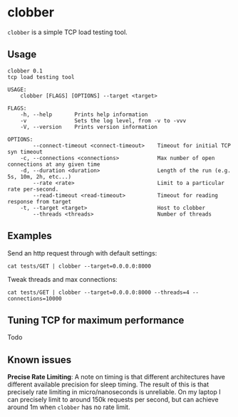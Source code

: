 # clobber

`clobber` is a simple TCP load testing tool.

## Usage
```
clobber 0.1
tcp load testing tool

USAGE:
    clobber [FLAGS] [OPTIONS] --target <target>

FLAGS:
    -h, --help       Prints help information
    -v               Sets the log level, from -v to -vvv
    -V, --version    Prints version information

OPTIONS:
        --connect-timeout <connect-timeout>    Timeout for initial TCP syn timeout
    -c, --connections <connections>            Max number of open connections at any given time
    -d, --duration <duration>                  Length of the run (e.g. 5s, 10m, 2h, etc...)
        --rate <rate>                          Limit to a particular rate per-second.
        --read-timeout <read-timeout>          Timeout for reading response from target
    -t, --target <target>                      Host to clobber
        --threads <threads>                    Number of threads

```

## Examples
Send an http request through with default settings:
```
cat tests/GET | clobber --target=0.0.0.0:8000
```

Tweak threads and max connections:
```
cat tests/GET | clobber --target=0.0.0.0:8000 --threads=4 --connections=10000
```

## Tuning TCP for maximum performance

Todo

## Known issues

**Precise Rate Limiting**: A note on timing is that different architectures have different available precision for sleep timing. The result of this is that precisely rate limiting in micro/nanoseconds is unreliable. On my laptop I can precisely limit to around 150k requests per second, but can achieve around 1m when `clobber` has no rate limit.

